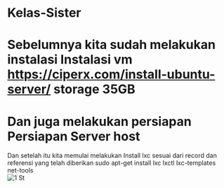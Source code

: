 # Kelas-Sister

# Sebelumnya kita sudah melakukan instalasi Instalasi vm https://ciperx.com/install-ubuntu-server/ storage 35GB 
# Dan juga melakukan persiapan Persiapan Server host 

Dan setelah itu kita memulai melakukan Install lxc sesuai dari record dan referensi yang telah diberikan 
  sudo apt-get install lxc lxctl lxc-templates net-tools  
![1 St](https://github.com/H-syam/Kelas-Sister/assets/148841928/9b82c127-ac58-411d-abde-7b9fee14d558)
